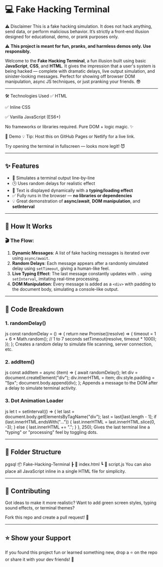 # 💻 Fake Hacking Terminal

⚠️ Disclaimer
This is a fake hacking simulation. It does not hack anything, send data, or perform malicious behavior. It’s strictly a front-end illusion designed for educational, demo, or prank purposes only.

⚠️ **This project is meant for fun, pranks, and harmless demos only. Use responsibly.**

Welcome to the **Fake Hacking Terminal**, a fun illusion built using basic **JavaScript**, **CSS**, and **HTML**. It gives the impression that a user's system is being hacked — complete with dramatic delays, live output simulation, and sinister-looking messages. Perfect for showing off browser DOM manipulation, async JS techniques, or just pranking your friends. 😎

---

🛠 Technologies Used
✅ HTML

✅ Inline CSS

✅ Vanilla JavaScript (ES6+)

No frameworks or libraries required. Pure DOM + logic magic. ✨

📸 Demo
💡 Tip: Host this on GitHub Pages or Netlify for a live link.

Try opening the terminal in fullscreen — looks more legit! 😈

---

## ✨ Features

- 📜 Simulates a terminal output line-by-line
- 🕒 Uses random delays for realistic effect
- 🧠 Text is displayed dynamically with a **typing/loading effect**
- ✅ Fully runs in the browser — **no libraries or dependencies**
- 💡 Great demonstration of **async/await**, **DOM manipulation**, and **setInterval**

---

## 🚀 How It Works

### 🎬 The Flow:

1. **Dynamic Messages**: A list of fake hacking messages is iterated over using `async/await`.
2. **Random Delays**: Each message appears after a randomly simulated delay using `setTimeout`, giving a human-like feel.
3. **Live Typing Effect**: The last message constantly updates with `.` using `setInterval`, imitating real-time processing.
4. **DOM Manipulation**: Every message is added as a `<div>` with padding to the document body, simulating a console-like output.

---

## 🧪 Code Breakdown

### 1. **randomDelay()**

js
const randomDelay = () => {
    return new Promise((resolve) => {
        timeout = 1 + 6 * Math.random(); // 1 to 7 seconds
        setTimeout(resolve, timeout * 1000);
    });
};
Creates a random delay to simulate file scanning, server connection, etc.

### 2. **addItem()**

js
const addItem = async (item) => {
    await randomDelay();
    let div = document.createElement("div");
    div.innerHTML = item;
    div.style.padding = "5px";
    document.body.append(div);
};
Appends a message to the DOM after a delay to simulate terminal activity.


### 3. **Dot Animation Loader**

js
let t = setInterval(() => {
    let last = document.body.getElementsByTagName("div");
    last = last[last.length - 1];
    if (last.innerHTML.endsWith("...")) {
        last.innerHTML = last.innerHTML.slice(0, -3);
    } else {
        last.innerHTML += ".";
    }
}, 250);
Gives the last terminal line a "typing" or "processing" feel by toggling dots.

---
## 📁 Folder Structure

pgsql
📦 Fake-Hacking-Terminal
 ┣ 📄 index.html
 ┗ 📄 script.js
You can also place all JavaScript inline in a single HTML file for simplicity.

---

## 🙌 **Contributing**
Got ideas to make it more realistic? Want to add green screen styles, typing sound effects, or terminal themes?

Fork this repo and create a pull request! 🔧

---

## ⭐️ **Show your Support**
If you found this project fun or learned something new, drop a ⭐ on the repo or share it with your dev friends! 🤘

